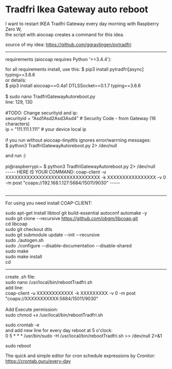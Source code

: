 # Tradfri Ikea Gateway auto reboot<br>

I want to restart IKEA Tradfri Gateway every day morning with Raspberry Zero W, <br>
the script with aiocoap creates a command for this idea.<br>

source of my idea: https://github.com/ggravlingen/pytradfri <br>

-------------------------------------------------------------------------------------------------

requirements (aiocoap requires Python '>=3.4.4'):<br>

for all requirements install, use this: $ pip3 install pytradfri[async] typing==3.6.6 <br>
or details:<br>
$ pip3 install aiocoap==0.4a1 DTLSSocket==0.1.7 typing==3.6.6<br>
<br>
$ sudo nano TradfriGatewayAutoreboot.py <br>
line: 129, 130<br>
<br>
#TODO: Change securityid and ip:<br>
securityid = "Asd1Asd2Asd3Asd4" # Security Code - from Gateway (16 characters)<br>
ip = "111.111.1.111"            # your device local ip<br>
<br>
if you run without aiocoap-tinydtls ignores error/warrning messages: <br>
$ python3 TradfriGatewayAutoreboot.py 2> /dev/null<br>

and run :)<br>
<br>
pi@raspberrypi:~ $ python3 TradfriGatewayAutoreboot.py  2> /dev/null <br>
----- HERE IS YOUR COMMAND: coap-client -u XXXXXXXXXXXXXXXXXXXXXXXXXXXXXXX -k XXXXXXXXXXXXXXXX -v 0 -m post "coaps://192.168.1.127:5684/15011/9030" ----- <br><br>

-------------------------------------------------------------------------------------------------

For using you need install COAP-CLIENT:<br>

sudo apt-get install libtool git build-essential autoconf automake -y<br>
sudo git clone --recursive https://github.com/obgm/libcoap.git<br>
cd libcoap<br>
sudo git checkout dtls<br>
sudo git submodule update --init --recursive<br>
sudo ./autogen.sh<br>
sudo ./configure --disable-documentation --disable-shared<br>
sudo make<br>
sudo make install<br>
cd<br>

-------------------------------------------------------------------------------------------------

create .sh file:<br>
sudo nano /usr/local/bin/rebootTradfri.sh<br>
    add line:<br> 
    coap-client -u XXXXXXXXXXXX -k XXXXXXXXX -v 0 -m post "coaps://XXXXXXXXXXX:5684/15011/9030"<br>
<br>
Add Execute permission:<br>
sudo chmod +x /usr/local/bin/rebootTradfri.sh<br>

sudo crontab -e<br>
    and add new line for every day reboot at 5 o'clock:<br>
    0 5 * * * /usr/bin/sudo -H /usr/local/bin/rebootTradfri.sh >> /dev/null 2>&1<br>

sudo reboot<br>

The quick and simple editor for cron schedule expressions by Cronitor:<br>
https://crontab.guru/every-day <br>
